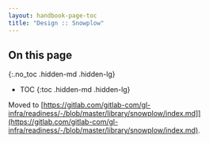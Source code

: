 ```yaml
---
layout: handbook-page-toc
title: "Design :: Snowplow"
---
```


## On this page
{:.no_toc .hidden-md .hidden-lg}

- TOC
{:toc .hidden-md .hidden-lg}

Moved to [https://gitlab.com/gitlab-com/gl-infra/readiness/-/blob/master/library/snowplow/index.md]](https://gitlab.com/gitlab-com/gl-infra/readiness/-/blob/master/library/snowplow/index.md).
